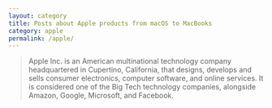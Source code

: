 ```yaml
---
layout: category
title: Posts about Apple products from macOS to MacBooks
category: apple
permalink: /apple/
---
```

> Apple Inc. is an American multinational technology company headquartered in Cupertino, California, that designs, develops and sells consumer electronics, computer software, and online services. It is considered one of the Big Tech technology companies, alongside Amazon, Google, Microsoft, and Facebook.
